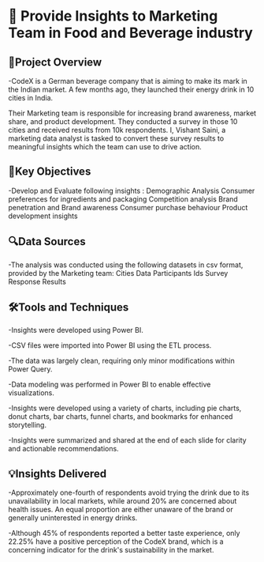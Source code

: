 # 🍾 Provide Insights to Marketing Team in Food and Beverage industry

## 📌Project Overview
-CodeX is a German beverage company that is aiming to make its mark in the Indian market. A few months ago, they launched their energy drink in 10 cities in India.

Their Marketing team is responsible for increasing brand awareness, market share, and product development. They conducted a survey in those 10 cities and received results from 10k respondents. I, Vishant Saini, a marketing data analyst is tasked to convert these survey results to meaningful insights which the team can use to drive action.

## 🎯Key Objectives
-Develop and Evaluate following insights  :
  Demographic Analysis
  Consumer preferences for ingredients and packaging 
  Competition analysis
  Brand penetration and Brand awareness
  Consumer purchase behaviour
  Product development insights

## 🔍Data Sources
-The analysis was conducted using the following datasets in csv format, provided by the Marketing team:
  Cities Data
  Participants Ids
  Survey Response Results

##  🛠️Tools and Techniques
-Insights were developed using Power BI.

-CSV files were imported into Power BI using the ETL process.

-The data was largely clean, requiring only minor modifications within Power Query.

-Data modeling was performed in Power BI to enable effective visualizations.

-Insights were developed using a variety of charts, including pie charts, donut charts, bar charts, funnel charts, and bookmarks for enhanced storytelling.

-Insights were summarized and shared at the end of each slide for clarity and actionable recommendations.

##  💡Insights Delivered

-Approximately one-fourth of respondents avoid trying the drink due to its unavailability in local markets, while around 20% are concerned about health issues. An equal proportion are either unaware of the brand or generally uninterested in energy drinks.

-Although 45% of respondents reported a better taste experience, only 22.25% have a positive perception of the CodeX brand, which is a concerning indicator for the drink's sustainability in the market.
